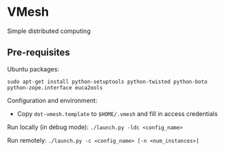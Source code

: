 VMesh
=====

Simple distributed computing

## Pre-requisites

Ubuntu packages:

	sudo apt-get install python-setuptools python-twisted python-boto python-zope.interface euca2ools

Configuration and environment:

* Copy `dot-vmesh.template` to `$HOME/.vmesh` and fill in access credentials

Run locally (in debug mode): `./launch.py -ldc <config_name>`

Run remotely: `./launch.py -c <config_name> [-n <num_instances>]`

